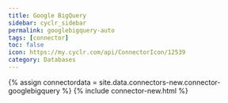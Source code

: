 ```yaml
---
title: Google BigQuery
sidebar: cyclr_sidebar
permalink: googlebigquery-auto
tags: [connector]
toc: false
icon: https://my.cyclr.com/api/ConnectorIcon/12539
category: Databases
---
```

{% assign connectordata = site.data.connectors-new.connector-googlebigquery %}
{% include connector-new.html %}	